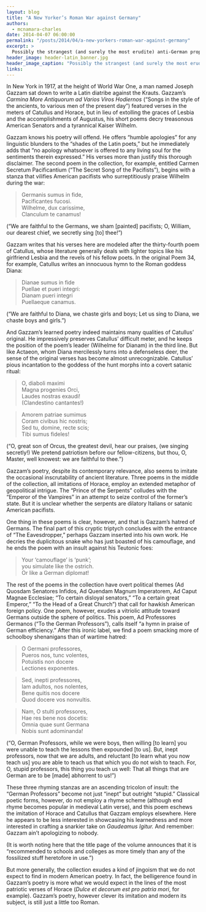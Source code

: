```yaml
---
layout: blog
title: "A New Yorker’s Roman War against Germany"
authors:
  - mcnamara-charles
date: 2014-04-07 06:00:00
permalink: "/posts/2014/04/a-new-yorkers-roman-war-against-germany"
excerpt: >
  Possibly the strangest (and surely the most erudite) anti-German propaganda of World War One.
header_image: header-latin_banner.jpg
header_image_caption: "Possibly the strangest (and surely the most erudite) anti-German propaganda of World War One."
links: 
---
```

In New York in 1917, at the height of World War One, a man named Joseph Gazzam sat down to write a Latin diatribe against the Krauts. Gazzam’s *Carmina More Antiquorum ad Varios Viros Hodiernos* (“Songs in the style of the ancients, to various men of the present day”) featured verses in the meters of Catullus and Horace, but in lieu of extolling the graces of Lesbia and the accomplishments of Augustus, his short poems decry treasonous American Senators and a tyrannical Kaiser Wilhelm.

Gazzam knows his poetry will offend. He offers “humble apologies” for any linguistic blunders to the “shades of the Latin poets,” but he immediately adds that “no apology whatsoever is offered to any living soul for the sentiments therein expressed.” His verses more than justify this thorough disclaimer. The second poem in the collection, for example, entitled Carmen Secretum Pacificantium (“The Secret Song of the Pacifists”), begins with a stanza that vilifies American pacifists who surreptitiously praise Wilhelm during the war:

> Germanis sumus in fide, <br>
> Pacificantes fucosi. <br>
> Wilhelme, dux carissime, <br>
> Clanculum te canamus! <br>

(“We are faithful to the Germans, we sham [painted] pacifists; O, William, our dearest chief, we secretly sing [to] thee!”)

Gazzam writes that his verses here are modeled after the thirty-fourth poem of Catullus, whose literature generally deals with lighter topics like his girlfriend Lesbia and the revels of his fellow poets. In the original Poem 34, for example, Catullus writes an innocuous hymn to the Roman goddess Diana:

> Dianae sumus in fide <br>
> Puellae et pueri integri: <br>
> Dianam pueri integri <br>
> Puellaeque canamus. <br>

(“We are faithful to Diana, we chaste girls and boys; Let us sing to Diana, we chaste boys and girls.”)

And Gazzam’s learned poetry indeed maintains many qualities of Catullus’ original. He impressively preserves Catullus’ difficult meter, and he keeps the position of the poem’s leader (Wilhelme for Dianam) in the third line. But like Actaeon, whom Diana mercilessly turns into a defenseless deer, the sense of the original verses has become almost unrecognizable. Catullus’ pious incantation to the goddess of the hunt morphs into a covert satanic ritual:

> O, diaboli maximi <br>
> Magna progenies Orci, <br>
> Laudes nostras exaudi! <br>
>(Clandestino cantantes!) <br>

> Amorem patriae sumimus <br>
> Coram civibus hic nostris; <br>
> Sed tu, domine, recte scis; <br>
>Tibi sumus fideles! <br>

(“O, great son of Orcus, the greatest devil, hear our praises, (we singing secretly!) We pretend patriotism before our fellow-citizens, but thou, O, Master, well knowest: we are faithful to thee.”)

Gazzam’s poetry, despite its contemporary relevance, also seems to imitate the occasional inscrutability of ancient literature. Three poems in the middle of the collection, all imitations of Horace, employ an extended metaphor of geopolitical intrigue. The “Prince of the Serpents” colludes with the “Emperor of the Vampires” in an attempt to seize control of the former’s state. But it is unclear whether the serpents are dilatory Italians or satanic American pacifists.

One thing in these poems is clear, however, and that is Gazzam’s hatred of Germans. The final part of this cryptic triptych concludes with the entrance of “The Eavesdropper,” perhaps Gazzam inserted into his own work. He decries the duplicitous snake who has just boasted of his camouflage, and he ends the poem with an insult against his Teutonic foes:

>Your ‘camouflage’ is ‘punk’; <br> 
>you simulate like the ostrich. <br>
>Or like a German diplomat!

The rest of the poems in the collection have overt political themes (Ad Quosdam Senatores Infidos, Ad Quendam Magnum Imperatorem, Ad Caput Magnae Ecclesiae; “To certain disloyal senators,” “To a certain great Emperor,” “To the Head of a Great Church”) that call for hawkish American foreign policy. One poem, however, exudes a vitriolic attitude toward Germans outside the sphere of politics. This poem, Ad Professores Germanos (“To the German Professors”), calls itself “a hymn in praise of German efficiency.” After this ironic label, we find a poem smacking more of schoolboy shenanigans than of wartime hatred:

> O Germani professores, <br>
> Pueros nos, tunc volentes, <br>
> Potuistis non docere <br>
> Lectiones exponentes. <br>

> Sed, inepti professores, <br>
> Iam adultos, nos nolentes, <br>
> Bene quitis nos docere <br>
> Quod docere vos nonvultis. <br>

> Nam, O stulti professores, <br>
> Hae res bene nos docetis: <br>
> Omnia quae sunt Germana <br>
> Nobis sunt adominanda! <br>

(“O, German Professors, while we were boys, then willing [to learn] you were unable to teach the lessons then expounded [to us]. But, inept professors, now that we are adults, and reluctant [to learn what you now teach us] you are able to teach us that which you do not wish to teach. For, O, stupid professors, this thing you teach us well: That all things that are German are to be [made] abhorrent to us!”)

These three rhyming stanzas are an ascending tricolon of insult: the “German Professors” become not just “inept” but outright “stupid.” Classical poetic forms, however, do not employ a rhyme scheme (although end rhyme becomes popular in medieval Latin verse), and this poem eschews the imitation of Horace and Catullus that Gazzam employs elsewhere. Here he appears to be less interested in showcasing his learnedness and more interested in crafting a snarkier take on *Gaudeamus Igitur.* And remember: Gazzam ain’t apologizing to nobody.

(It is worth noting here that the title page of the volume announces that it is “recommended to schools and colleges as more timely than any of the fossilized stuff heretofore in use.”)

But more generally, the collection exudes a kind of jingoism that we do not expect to find in modern American poetry. In fact, the belligerence found in Gazzam’s poetry is more what we would expect in the lines of the most patriotic verses of Horace (*Dulce et decorum est pro patria mori*, for example). Gazzam’s poetry, however clever its imitation and modern its subject, is still just a little too Roman.